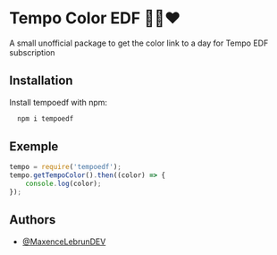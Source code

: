 
# Tempo Color EDF 💙🤍❤️

A small unofficial package to get the color link to a day for Tempo EDF subscription 



## Installation

Install tempoedf with npm:

```bash
  npm i tempoedf
```
    
## Exemple

```javascript
tempo = require('tempoedf');
tempo.getTempoColor().then((color) => {
    console.log(color);
});
```


## Authors

- [@MaxenceLebrunDEV](https://www.github.com/MaxenceLebrunDEV)

